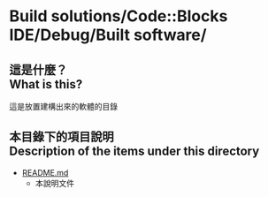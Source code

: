 # Build solutions/Code::Blocks IDE/Debug/Built software/
## 這是什麼？<br />What is this?
這是放置建構出來的軟體的目錄

## 本目錄下的項目說明<br />Description of the items under this directory
* [README.md](README.md)
	* 本說明文件

